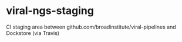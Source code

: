 # viral-ngs-staging
CI staging area between github.com/broadinstitute/viral-pipelines and Dockstore (via Travis)
